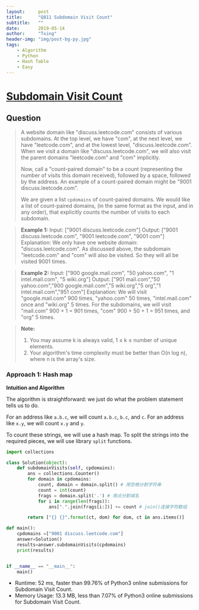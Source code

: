 ```yaml
---
layout:     post
title:      "Q811 Subdomain Visit Count"
subtitle:   ""
date:       2019-05-14
author:     "Txing"
header-img: "img/post-bg-py.jpg"
tags:
    - Algorithm
    - Python
    - Hash Table
    - Easy
---
```


# [Subdomain Visit Count](<https://leetcode.com/problems/subdomain-visit-count/>)

## Question

> A website domain like "discuss.leetcode.com" consists of various subdomains. At the top level, we have "com", at the next level, we have "leetcode.com", and at the lowest level, "discuss.leetcode.com". When we visit a domain like "discuss.leetcode.com", we will also visit the parent domains "leetcode.com" and "com" implicitly.
>
> Now, call a "count-paired domain" to be a count (representing the number of visits this domain received), followed by a space, followed by the address. An example of a count-paired domain might be "9001 discuss.leetcode.com".
>
> We are given a list `cpdomains` of count-paired domains. We would like a list of count-paired domains, (in the same format as the input, and in any order), that explicitly counts the number of visits to each subdomain.

> **Example 1:**
> Input: 
> ["9001 discuss.leetcode.com"]
> Output: 
> ["9001 discuss.leetcode.com", "9001 leetcode.com", "9001 com"]
> Explanation: 
> We only have one website domain: "discuss.leetcode.com". As discussed above, the subdomain "leetcode.com" and "com" will also be visited. So they will all be visited 9001 times.

> **Example 2:**
> Input: 
> ["900 google.mail.com", "50 yahoo.com", "1 intel.mail.com", "5 wiki.org"]
> Output: 
> ["901 mail.com","50 yahoo.com","900 google.mail.com","5 wiki.org","5 org","1 intel.mail.com","951 com"]
> Explanation: 
> We will visit "google.mail.com" 900 times, "yahoo.com" 50 times, "intel.mail.com" once and "wiki.org" 5 times. For the subdomains, we will visit "mail.com" 900 + 1 = 901 times, "com" 900 + 50 + 1 = 951 times, and "org" 5 times.

> **Note:**
>
> 1. You may assume k is always valid, 1 ≤ k ≤ number of unique elements.
> 2. Your algorithm's time complexity must be better than O(n log n), where n is the array's size.

### Approach 1: Hash map

**Intuition and Algorithm**

The algorithm is straightforward: we just do what the problem statement tells us to do.

For an address like `a.b.c`, we will count `a.b.c`, `b.c`, and `c`. For an address like `x.y`, we will count `x.y` and `y`.

To count these strings, we will use a hash map. To split the strings into the required pieces, we will use library `split` functions.

```python
import collections

class Solution(object):
    def subdomainVisits(self, cpdomains):
        ans = collections.Counter()
        for domain in cpdomains:
            count, domain = domain.split() # 用空格分割字符串
            count = int(count)
            frags = domain.split('.') # 用点分割域名
            for i in range(len(frags)):
                ans[".".join(frags[i:])] += count # join()连接字符数组 

        return ["{} {}".format(ct, dom) for dom, ct in ans.items()]

def main():
    cpdomains =["9001 discuss.leetcode.com"]
    answer=Solution()
    results=answer.subdomainVisits(cpdomains)
    print(results)


if __name__ == "__main__":
    main()
```

- Runtime: 52 ms, faster than 99.76% of Python3 online submissions for Subdomain Visit Count.
- Memory Usage: 13.3 MB, less than 7.07% of Python3 online submissions for Subdomain Visit Count.





